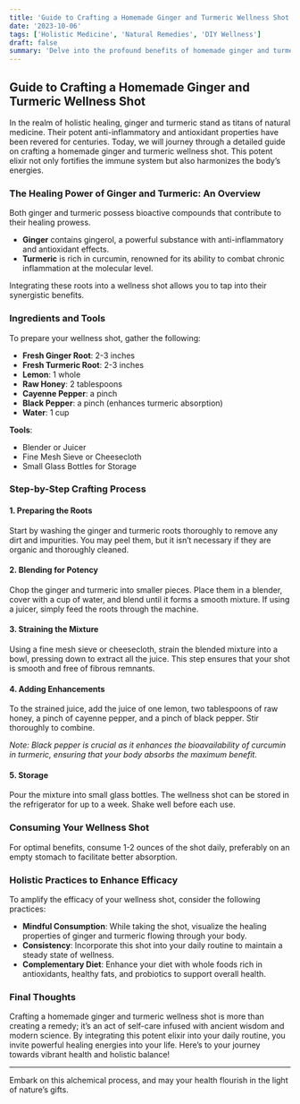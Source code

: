 ```yaml
---
title: 'Guide to Crafting a Homemade Ginger and Turmeric Wellness Shot'
date: '2023-10-06'
tags: ['Holistic Medicine', 'Natural Remedies', 'DIY Wellness']
draft: false
summary: 'Delve into the profound benefits of homemade ginger and turmeric wellness shots. This guide offers a thorough tutorial on crafting this potent elixir, blending shamanic wisdom with medical insights.'
---
```


## Guide to Crafting a Homemade Ginger and Turmeric Wellness Shot

In the realm of holistic healing, ginger and turmeric stand as titans of natural medicine. Their potent anti-inflammatory and antioxidant properties have been revered for centuries. Today, we will journey through a detailed guide on crafting a homemade ginger and turmeric wellness shot. This potent elixir not only fortifies the immune system but also harmonizes the body’s energies.

### The Healing Power of Ginger and Turmeric: An Overview

Both ginger and turmeric possess bioactive compounds that contribute to their healing prowess.

- **Ginger** contains gingerol, a powerful substance with anti-inflammatory and antioxidant effects.
- **Turmeric** is rich in curcumin, renowned for its ability to combat chronic inflammation at the molecular level.

Integrating these roots into a wellness shot allows you to tap into their synergistic benefits.

### Ingredients and Tools

To prepare your wellness shot, gather the following:

- **Fresh Ginger Root**: 2-3 inches
- **Fresh Turmeric Root**: 2-3 inches
- **Lemon**: 1 whole
- **Raw Honey**: 2 tablespoons
- **Cayenne Pepper**: a pinch
- **Black Pepper**: a pinch (enhances turmeric absorption)
- **Water**: 1 cup

**Tools**:

- Blender or Juicer
- Fine Mesh Sieve or Cheesecloth
- Small Glass Bottles for Storage

### Step-by-Step Crafting Process

#### 1. Preparing the Roots

Start by washing the ginger and turmeric roots thoroughly to remove any dirt and impurities. You may peel them, but it isn’t necessary if they are organic and thoroughly cleaned.

#### 2. Blending for Potency

Chop the ginger and turmeric into smaller pieces. Place them in a blender, cover with a cup of water, and blend until it forms a smooth mixture. If using a juicer, simply feed the roots through the machine.

#### 3. Straining the Mixture

Using a fine mesh sieve or cheesecloth, strain the blended mixture into a bowl, pressing down to extract all the juice. This step ensures that your shot is smooth and free of fibrous remnants.

#### 4. Adding Enhancements

To the strained juice, add the juice of one lemon, two tablespoons of raw honey, a pinch of cayenne pepper, and a pinch of black pepper. Stir thoroughly to combine. 

*Note: Black pepper is crucial as it enhances the bioavailability of curcumin in turmeric, ensuring that your body absorbs the maximum benefit.*

#### 5. Storage

Pour the mixture into small glass bottles. The wellness shot can be stored in the refrigerator for up to a week. Shake well before each use.

### Consuming Your Wellness Shot

For optimal benefits, consume 1-2 ounces of the shot daily, preferably on an empty stomach to facilitate better absorption.

### Holistic Practices to Enhance Efficacy

To amplify the efficacy of your wellness shot, consider the following practices:

- **Mindful Consumption**: While taking the shot, visualize the healing properties of ginger and turmeric flowing through your body.
- **Consistency**: Incorporate this shot into your daily routine to maintain a steady state of wellness.
- **Complementary Diet**: Enhance your diet with whole foods rich in antioxidants, healthy fats, and probiotics to support overall health.

### Final Thoughts

Crafting a homemade ginger and turmeric wellness shot is more than creating a remedy; it’s an act of self-care infused with ancient wisdom and modern science. By integrating this potent elixir into your daily routine, you invite powerful healing energies into your life. Here’s to your journey towards vibrant health and holistic balance!

---

Embark on this alchemical process, and may your health flourish in the light of nature’s gifts.
